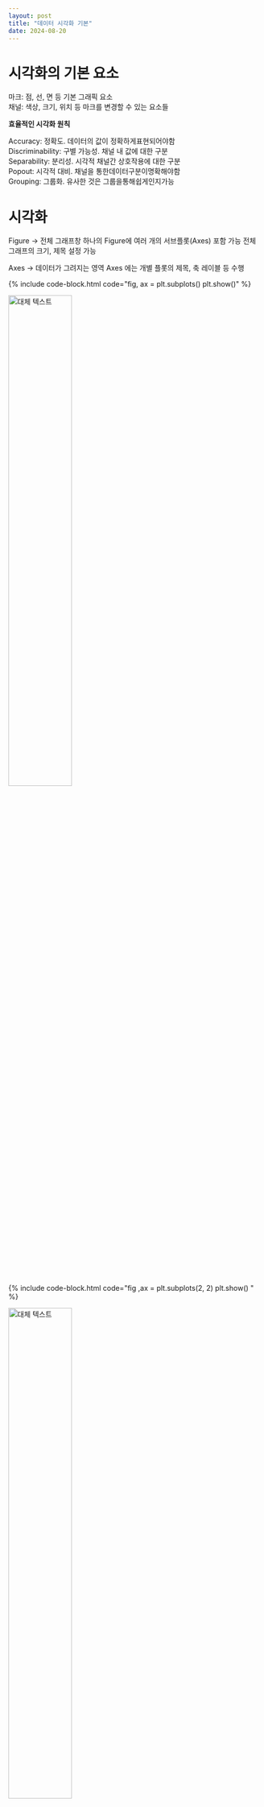 ```yaml
---
layout: post
title: "데이터 시각화 기본"
date: 2024-08-20
---
```


# 시각화의 기본 요소

마크: 점, 선, 면 등 기본 그래픽 요소  
채널: 색상, 크기, 위치 등 마크를 변경할 수 있는 요소들

**효율적인 시각화 원칙**

Accuracy: 정확도. 데이터의 값이 정확하게표현되어야함  
Discriminability: 구별 가능성. 채널 내 값에 대한 구분   
Separability: 분리성. 시각적 채널간 상호작용에 대한 구분   
Popout: 시각적 대비. 채널을 통한데이터구분이명확해야함     
Grouping: 그룹화. 유사한 것은 그룹을통해쉽게인지가능  

# 시각화

Figure -> 전체 그래프창
하나의 Figure에 여러 개의 서브플롯(Axes) 포함 가능
전체 그래프의 크기, 제목 설정 가능

Axes -> 데이터가 그려지는 영역
Axes 에는 개별 플롯의 제목, 축 레이블 등 수행

{% include code-block.html code="fig, ax = plt.subplots()
plt.show()" %}

<img src="/assets/img/0820_1.png" alt="대체 텍스트" style="width: 50%;">
<br>

{% include code-block.html code="fig ,ax = plt.subplots(2, 2)
plt.show()
" %}

<img src="/assets/img/0820_2.png" alt="대체 텍스트" style="width: 50%;">

{% include code-block.html code="fig, ax = plt.subplots()

x = [1, 2, 3]

plt.plot(x)
plt.show()
" %}

<img src="/assets/img/0820_3.png" alt="대체 텍스트" style="width: 50%;">

---

# 선 색 지정

{% include code-block.html code="fig = plt.figure()
ax = fig.add_subplot(111)

ax.plot([1, 1, 1], color='r') # 한 글자로 정하는 색상
ax.plot([2, 2, 2], color='forestgreen') # color name
ax.plot([3, 3, 3], color='#000000') # hex code (BLACK)
plt.show()
" %}

<img src="/assets/img/0820_4.png" alt="대체 텍스트" style="width: 50%;">

---

# 축에 적히는 수 위치 지정

**ticks는 축에 적히는 수 위치 지정**

{% include code-block.html code="fig = plt.figure()
ax = fig.add_subplot(111)

ax.plot([1, 1, 1], color='r')
ax.plot([2, 2, 2], color='forestgreen')
ax.plot([3, 3, 3], color='#000000')
ax.set_title('Basic Plot')
ax.set_xticks([0, 1, 2])
ax.set_yticks([0, 2, 4])
plt.show()
" %}

<img src="/assets/img/0820_5.png" alt="대체 텍스트" style="width: 50%;">

---

# Bar Plot

{% include code-block.html code="fig, axes = plt.subplots(1, 2, figsize=(12, 7))

x = list('ABCDE')
y = np.array([1, 2, 3, 4, 5])

clist = ['blue', 'gray', 'gray', 'gray', 'red']
color = 'green'
axes[0].bar(x, y, color=clist)
axes[1].barh(x, y, color=color)

plt.show()
" %}

<img src="/assets/img/0820_6.png" alt="대체 텍스트" style="width: 50%;">

---

# 데이터 확인

{% include code-block.html code="group = student.groupby('gender')['race/ethnicity'].value_counts().sort_index()
display(group)
" %}

<img src="/assets/img/0820_7.png" alt="대체 텍스트" style="width: 50%;">

---

{% include code-block.html code="fig, axes = plt.subplots(1, 2, figsize=(15, 7))
axes[0].bar(group['male'].index, group['male'], color='royalblue')
axes[1].bar(group['female'].index, group['female'], color='tomato')
plt.show()
" %}

<img src="/assets/img/0820_8.png" alt="대체 텍스트" style="width: 50%;">

# sharey=True 사용시 값에 대한 비교가 편함

{% include code-block.html code="fig, axes = plt.subplots(1, 2, figsize=(15, 7), sharey=True)
axes[0].bar(group['male'].index, group['male'], color='royalblue')
axes[1].bar(group['female'].index, group['female'], color='tomato')
plt.show()
" %}

<img src="/assets/img/0820_9.png" alt="대체 텍스트" style="width: 50%;">

---

# Grouped Bar Plot

width = 0.3으로 두고
왼쪽 그래프는 0-width/2, 오른쪽 그래프는 0+width/2

{% include code-block.html code="fig, ax = plt.subplots(1, 1, figsize=(12, 7))

idx = np.arange(len(group['male'].index))
width = 0.3

ax.bar(idx-width/2, group['male'],
       color='royalblue',
       width=width)

ax.bar(idx+width/2, group['female'],
       color='tomato',
       width=width)

ax.set_xticks(idx)
ax.set_xticklabels(group['male'].index)

plt.show()
" %}

<img src="/assets/img/0820_10.png" alt="대체 텍스트" style="width: 50%;">

---

# Line Plot

{% include code-block.html code="fig, axes = plt.subplots(figsize=(12, 7))

x = [1, 2, 3]
y = [1, 2, 3]

axes.plot(x, y)
plt.show()
" %}

<img src="/assets/img/0820_11.png" alt="대체 텍스트" style="width: 50%;">

---

# 색, 마커, 선종류 변경

{% include code-block.html code="fig, ax = plt.subplots(figsize=(5, 5))

np.random.seed(97)
x = np.arange(7)
y = np.random.rand(7)

ax.plot(x, y,
        color='blue',
        marker='o',
        linestyle='dashed'
       )

plt.show()
" %}

<img src="/assets/img/0820_12.png" alt="대체 텍스트" style="width: 50%;">

---

# Smoothing

{% include code-block.html code="from scipy.interpolate import make_interp_spline, interp1d
import matplotlib.dates as dates

fig, ax = plt.subplots(1, 2, figsize=(20, 7), dpi=300)

date_np = google.index # x축 데이터
value_np = google['close'] # y축에 사용할 주식 가격 데이터

date_num = dates.date2num(date_np) # smoothing을 위해 날짜 데이터를 수치로 변경
date_num_smooth = np.linspace(date_num.min(), date_num.max(), 50) # 날짜 데이터를 50개의 포인트로 변경
spl = make_interp_spline(date_num, value_np) # 빈 부분에 대한 보간
value_np_smooth = spl(date_num_smooth) # 보간된 데이터를 바탕으로 변경된 날짜 데이터 포인트로 변경

ax[0].plot(date_np, value_np)
ax[1].plot(dates.num2date(date_num_smooth), value_np_smooth)

plt.show()
" %}

<img src="/assets/img/0820_13.png" alt="대체 텍스트" style="width: 80%;">

---

# Scatter Plot

{% include code-block.html code="fig = plt.figure(figsize=(7, 7))
ax = fig.add_subplot(111, aspect=1)

np.random.seed(970725)

x = np.random.rand(20)
y = np.random.rand(20)
s = np.arange(20) * 20

ax.scatter(x, y, 
           s= s,
           c='yellow',
           marker='o',
           linewidth=1,
           edgecolor='black')

plt.show()
" %}

<img src="/assets/img/0820_14.png" alt="대체 텍스트" style="width: 50%;">

---

# 붓꽃 데이터 확인

<img src="/assets/img/0820_15.png" alt="대체 텍스트" style="width: 50%;">

{% include code-block.html code="fig = plt.figure(figsize=(7, 7))
ax = fig.add_subplot(111)

for species in iris['Species'].unique():
    iris_sub = iris[iris['Species']==species]
    ax.scatter(x=iris_sub['PetalLengthCm'], 
               y=iris_sub['PetalWidthCm'], 
               label=species)

ax.axvline(2.5, color='gray', linestyle=':')    
ax.axhline(0.8, color='gray', linestyle=':')    
ax.legend()    
plt.show()
" %}

<img src="/assets/img/0820_16.png" alt="대체 텍스트" style="width: 50%;">

---

# Text

{% include code-block.html code="fig, ax = plt.subplots()
ax.set_xlim(0, 1)
ax.set_ylim(0, 1)

ax.text(x=0.5, y=0.5, s='Text\nis Important',
        fontsize=20,
        fontweight='bold',
        fontfamily='serif',
        color='black',
        va='center', # top, bottom, center
        ha='center', # left, right, center
        rotation='horizontal', # vertical?
        bbox=dict(boxstyle='round', facecolor='wheat', alpha=0.4)
       )

plt.show()
" %}

<img src="/assets/img/0820_17.png" alt="대체 텍스트" style="width: 50%;">





































